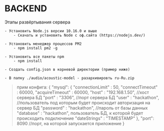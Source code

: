 # BACKEND


Этапы развёртывания сервера

    - Установить Node.js версии 10.16.0 и выше
        - Скачать и установить Node с оф.сайта (https://nodejs.dev/)

    - Установить менеджер процессов PM2
        - npm install pm2 -g
    
    - Установить все пакеты npm
        - npm install
        
    - Создать config.json в корневой директории (пример ниже)
    
    - В папку ./audio/acoustic-model - разархивировть ru-Ru.zip
        
    
    
>прим конфига:
>{
>  "mysql": {
>    "connectionLimit" : 50,
>    "connectTimeout"  : 60000,
>    "acquireTimeout"  : 60000,
>    "host"     : "192.168.1.50", //хост сервера БД
>    "port"     : "3306", //порт сервера БД
>    "user"        : "hackathon", //пользователь под которым будет происходит авторизация на сервер БД
>    "password"    : "hackathon", //пароль от базы данных
>    "database"    : "hackathon", пользователь БД, к которой будет происходить подключение
>    "dateStrings" : "TIMESTAMP"
>  },
>  "port": 8090 //порт, на которой запускается приложение
>}
